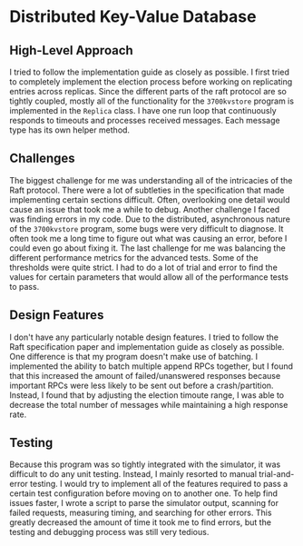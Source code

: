# Distributed Key-Value Database

## High-Level Approach
I tried to follow the implementation guide as closely as possible. I first tried to completely implement the election process before working on replicating entries across replicas. Since the different parts of the raft protocol are so tightly coupled, mostly all of the functionality for the `3700kvstore` program is implemented in the `Replica` class. I have one run loop that continuously responds to timeouts and processes received messages. Each message type has its own helper method.


## Challenges
The biggest challenge for me was understanding all of the intricacies of the Raft protocol. There were a lot of subtleties in the specification that made implementing certain sections difficult. Often, overlooking one detail would cause an issue that took me a while to debug. Another challenge I faced was finding errors in my code. Due to the distributed, asynchronous nature of the `3700kvstore` program, some bugs were very difficult to diagnose. It often took me a long time to figure out what was causing an error, before I could even go about fixing it. The last challenge for me was balancing the different performance metrics for the advanced tests. Some of the thresholds were quite strict. I had to do a lot of trial and error to find the values for certain parameters that would allow all of the performance tests to pass.

## Design Features
I don't have any particularly notable design features. I tried to follow the Raft specification paper and implementation guide as closely as possible. One difference is that my program doesn't make use of batching. I implemented the ability to batch multiple append RPCs together, but I found that this increased the amount of failed/unanswered responses because important RPCs were less likely to be sent out before a crash/partition. Instead, I found that by adjusting the election timoute range, I was able to decrease the total number of messages while maintaining a high response rate.

## Testing
Because this program was so tightly integrated with the simulator, it was difficult to do any unit testing. Instead, I mainly resorted to manual trial-and-error testing. I would try to implement all of the features required to pass a certain test configuration before moving on to another one. To help find issues faster, I wrote a script to parse the simulator output, scanning for failed requests, measuring timing, and searching for other errors. This greatly decreased the amount of time it took me to find errors, but the testing and debugging process was still very tedious.